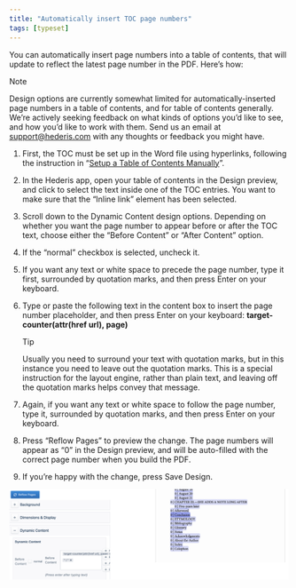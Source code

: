 ```yaml
---
title: "Automatically insert TOC page numbers"
tags: [typeset]
---
```

 
<html><body><section data-type="chapter" class="hsecchapter" data-hederis-type="hsecchapter" id="toc-page-numbers" data-pi-attrs="id: toc-page-numbers; data-tags: typeset;" role="doc-chapter" data-tags="typeset" data-author-name=" " data-book-title=" " title="Automatically insert TOC page numbers"><p class="hblkp" data-hederis-type="hblkp" id="p2vLrmYgM">You can automatically insert page numbers into a table of contents, that will update to reflect the latest page number in the PDF. Here&#8217;s how:</p><div class="hwprbox box" data-hederis-type="hwprbox" id="pdFYso4ML" data-type="sidebar"><p class="hblktype" data-hederis-type="hblktype" id="pUdWTMis6">Note</p><p class="hblkp" data-hederis-type="hblkp" id="pMTvVHTj7">Design options are currently somewhat limited for automatically-inserted page numbers in a table of contents, and for table of contents generally. We&#8217;re actively seeking feedback on what kinds of options you&#8217;d like to see, and how you&#8217;d like to work with them. Send us an email at <a href="mailto:support@hederis.com" class="hspana" data-hederis-type="hspana" id="pi9MIQtW6">support@hederis.com</a> with any thoughts or feedback you might have.</p></div><ol class="hwprnumlist" data-hederis-type="hwprnumlist" id="pTwyvdntV"><li class="hblkoli" data-hederis-type="hblkoli" id="li1uQsTB8i"><p class="hblkoli" data-hederis-type="hblklip" id="pjo7tRMJS">First, the TOC must be set up in the Word file using hyperlinks, following the instruction in &#8220;<a href="{% link _docs/setup-a-toc.md %}" class="hspana" data-hederis-type="hspana" id="pF3hmy6DG">Setup a Table of Contents Manually</a>&#8221;.</p></li><li class="hblkoli" data-hederis-type="hblkoli" id="liEJyP6Ghk"><p class="hblkoli" data-hederis-type="hblklip" id="pvGR2s7ur">In the Hederis app, open your table of contents in the Design preview, and click to select the text inside one of the TOC entries. You want to make sure that the &#8220;Inline link&#8221; element has been selected.</p></li><li class="hblkoli" data-hederis-type="hblkoli" id="libjkuCmbL"><p class="hblkoli" data-hederis-type="hblklip" id="peUjVqp5h">Scroll down to the Dynamic Content design options. Depending on whether you want the page number to appear before or after the TOC text, choose either the &#8220;Before Content&#8221; or &#8220;After Content&#8221; option.</p></li><li class="hblkoli" data-hederis-type="hblkoli" id="liMTYAqPG5"><p class="hblkoli" data-hederis-type="hblklip" id="piYpcWnn8">If the &#8220;normal&#8221; checkbox is selected, uncheck it.</p></li><li class="hblkoli" data-hederis-type="hblkoli" id="list0Ko2FX"><p class="hblkoli" data-hederis-type="hblklip" id="p8dpN4vC2">If you want any text or white space to precede the page number, type it first, surrounded by quotation marks, and then press Enter on your keyboard.</p></li><li class="hblkoli" data-hederis-type="hblkoli" id="li98vcHa9a"><p class="hblkoli" data-hederis-type="hblklip" id="priNyUWGz">Type or paste the following text in the content box to insert the page number placeholder, and then press Enter on your keyboard: <strong data-hederis-type="hspanstrong" id="pjd10KjeU">target-<strong class="hspanstrong" data-hederis-type="hspanstrong" id="p3yRk4zxe">counter(attr(href url), page)</strong></strong></p><div class="hwprbox box" data-hederis-type="hwprbox" id="pUVC0qUgY" data-type="sidebar"><p class="hblktype" data-hederis-type="hblktype" id="p93FhtjSi">Tip</p><p class="hblkp" data-hederis-type="hblkp" id="pHnDh2oGf">Usually you need to surround your text with quotation marks, but in this instance you need to leave out the quotation marks. This is a special instruction for the layout engine, rather than plain text, and leaving off the quotation marks helps convey that message.</p></div></li><li class="hblkoli" data-hederis-type="hblkoli" id="livPkL847a"><p class="hblkoli" data-hederis-type="hblklip" id="psbAdtThK">Again, if you want any text or white space to follow the page number, type it, surrounded by quotation marks, and then press Enter on your keyboard.</p></li><li class="hblkoli" data-hederis-type="hblkoli" id="liQBrYV64p"><p class="hblkoli" data-hederis-type="hblklip" id="pK7sm4Tl5">Press &#8220;Reflow Pages&#8221; to preview the change. The page numbers will appear as &#8220;0&#8221; in the Design preview, and will be auto-filled with the correct page number when you build the PDF.</p></li><li class="hblkoli" data-hederis-type="hblkoli" id="li74EGYo0N"><p class="hblkoli" data-hederis-type="hblklip" id="poyG9TVxk">If you&#8217;re happy with the change, press Save Design.</p></li></ol><img data-hederis-type="hblkimg" class="hblkimg" id="p8stHeiNJ" src="/images/tocpagenum1.png" data-img-src="/images/tocpagenum1.png"/></section></body></html>
